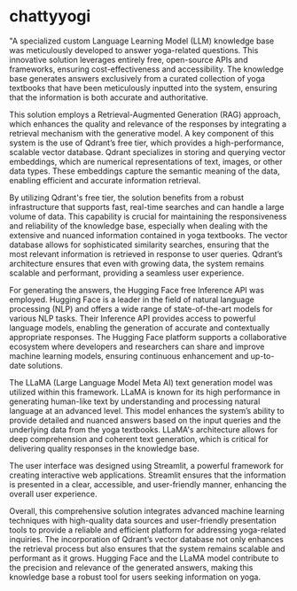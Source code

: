 # chattyyogi
"A specialized custom Language Learning Model (LLM) knowledge base was meticulously developed to answer yoga-related questions. This innovative solution leverages entirely free, open-source APIs and frameworks, ensuring cost-effectiveness and accessibility. The knowledge base generates answers exclusively from a curated collection of yoga textbooks that have been meticulously inputted into the system, ensuring that the information is both accurate and authoritative.

This solution employs a Retrieval-Augmented Generation (RAG) approach, which enhances the quality and relevance of the responses by integrating a retrieval mechanism with the generative model. A key component of this system is the use of Qdrant’s free tier, which provides a high-performance, scalable vector database. Qdrant specializes in storing and querying vector embeddings, which are numerical representations of text, images, or other data types. These embeddings capture the semantic meaning of the data, enabling efficient and accurate information retrieval.

By utilizing Qdrant's free tier, the solution benefits from a robust infrastructure that supports fast, real-time searches and can handle a large volume of data. This capability is crucial for maintaining the responsiveness and reliability of the knowledge base, especially when dealing with the extensive and nuanced information contained in yoga textbooks. The vector database allows for sophisticated similarity searches, ensuring that the most relevant information is retrieved in response to user queries. Qdrant’s architecture ensures that even with growing data, the system remains scalable and performant, providing a seamless user experience.

For generating the answers, the Hugging Face free Inference API was employed. Hugging Face is a leader in the field of natural language processing (NLP) and offers a wide range of state-of-the-art models for various NLP tasks. Their Inference API provides access to powerful language models, enabling the generation of accurate and contextually appropriate responses. The Hugging Face platform supports a collaborative ecosystem where developers and researchers can share and improve machine learning models, ensuring continuous enhancement and up-to-date solutions.

The LLaMA (Large Language Model Meta AI) text generation model was utilized within this framework. LLaMA is known for its high performance in generating human-like text by understanding and processing natural language at an advanced level. This model enhances the system’s ability to provide detailed and nuanced answers based on the input queries and the underlying data from the yoga textbooks. LLaMA's architecture allows for deep comprehension and coherent text generation, which is critical for delivering quality responses in the knowledge base.

The user interface was designed using Streamlit, a powerful framework for creating interactive web applications. Streamlit ensures that the information is presented in a clear, accessible, and user-friendly manner, enhancing the overall user experience.

Overall, this comprehensive solution integrates advanced machine learning techniques with high-quality data sources and user-friendly presentation tools to provide a reliable and efficient platform for addressing yoga-related inquiries. The incorporation of Qdrant’s vector database not only enhances the retrieval process but also ensures that the system remains scalable and performant as it grows. Hugging Face and the LLaMA model contribute to the precision and relevance of the generated answers, making this knowledge base a robust tool for users seeking information on yoga.
